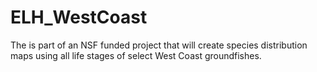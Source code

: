 # ELH_WestCoast
The is part of an NSF funded project that will create species distribution maps using all life stages of select West Coast groundfishes.
